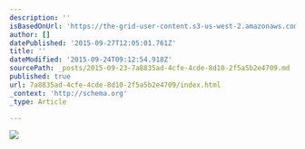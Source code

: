 ```yaml
---
description: ''
isBasedOnUrl: 'https://the-grid-user-content.s3-us-west-2.amazonaws.com/69bb9a11-114e-45e1-8f93-9a5c6884789f.png'
author: []
datePublished: '2015-09-27T12:05:01.761Z'
title: ''
dateModified: '2015-09-24T09:12:54.918Z'
sourcePath: _posts/2015-09-23-7a8835ad-4cfe-4cde-8d10-2f5a5b2e4709.md
published: true
url: 7a8835ad-4cfe-4cde-8d10-2f5a5b2e4709/index.html
_context: 'http://schema.org'
_type: Article

---
```

![](https://the-grid-user-content.s3-us-west-2.amazonaws.com/69bb9a11-114e-45e1-8f93-9a5c6884789f.png)